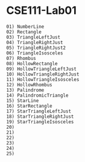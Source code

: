 # CSE111-Lab01

    01) NumberLine
    02) Rectangle
    03) TriangleLeftJust
    04) TriangleRightJust
    05) TriangleRightJust2
    06) TriangleIsosceles
    07) Rhombus
    08) HollowRectangle
    09) HollowTriangleLeftJust
    10) HollowTriangleRightJust
    11) HollowTriangleIsosceles
    12) HollowRhombus
    13) Palindrome
    14) PalindromicTriangle
    15) StarLine
    16) StarRectangle
    17) StarTriangleLeftJust
    18) StarTriangleRightJust
    19) StarTriangleIsosceles
    20)
    21)
    22)
    23)
    24)
    25)
